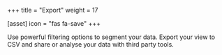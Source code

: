 +++
title = "Export"
weight = 17

[asset]
  icon = "fas fa-save"
+++

Use powerful filtering options to segment your data. Export your view to CSV and share or analyse your data with third party tools.